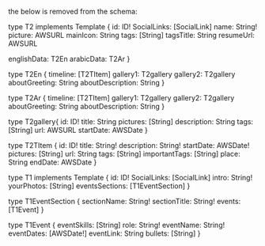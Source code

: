 the below is removed from the schema:





type T2 implements Template {
  id: ID!
  SocialLinks: [SocialLink]
  name: String!
  picture: AWSURL
  mainIcon: String
  tags: [String]
  tagsTitle: String
  resumeUrl: AWSURL


  englishData: T2En
  arabicData: T2Ar
}

type T2En {
  timeline: [T2TItem]
  gallery1: T2gallery
  gallery2: T2gallery
  aboutGreeting: String
  aboutDescription: String
}

type T2Ar {
  timeline: [T2TItem]
  gallery1: T2gallery
  gallery2: T2gallery
  aboutGreeting: String
  aboutDescription: String
}

type T2gallery{
  id: ID!
  title: String
  pictures: [String]
  description: String
  tags: [String]
  url: AWSURL
  startDate: AWSDate
}

type T2TItem {
  id: ID!
  title: String!
  description: String!
  startDate: AWSDate!
  pictures: [String]
  url: String
  tags: [String]
  importantTags: [String]
  place: String
  endDate: AWSDate
}






type T1 implements Template {
  id: ID!
  SocialLinks: [SocialLink]
  intro: String!
  yourPhotos: [String]
  eventsSections: [T1EventSection]
}

type T1EventSection {
  sectionName: String!
  sectionTitle: String!
  events: [T1Event]
}

type T1Event {
  eventSkills: [String]
  role: String!
  eventName: String!
  eventDates: [AWSDate!]
  eventLink: String
  bullets: [String]
}

